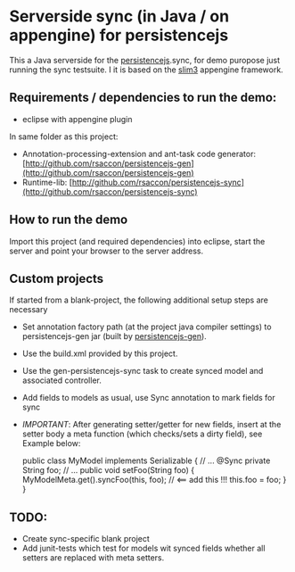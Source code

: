 Serverside sync (in Java / on appengine) for persistencejs
==========================================================

This a Java serverside for the [persistencejs](http://github.com/zef/persistencejs).sync, for demo puropose just running the sync testsuite. I it is based on the [slim3](http://code.google.com/p/slim3) appengine framework.

Requirements / dependencies to run the demo: 
--------------------------------------------
* eclipse with appengine plugin

In same folder as this project:

* Annotation-processing-extension and ant-task code generator: [http://github.com/rsaccon/persistencejs-gen](http://github.com/rsaccon/persistencejs-gen)
* Runtime-lib: [http://github.com/rsaccon/persistencejs-sync](http://github.com/rsaccon/persistencejs-sync)

How to run the demo
-------------------
Import this project (and required dependencies) into eclipse, start the server 
and point your browser to the server address.

Custom projects
---------------
If started from a blank-project, the following additional setup steps are necessary

* Set annotation factory path (at the project java compiler settings) to persistencejs-gen jar (built by [persistencejs-gen](http://github.com/rsaccon/persistencejs-gen)).
* Use the build.xml provided by this project.
* Use the gen-persistencejs-sync task to create synced model and associated controller.
* Add fields to models as usual, use Sync annotation to mark fields for sync
* *IMPORTANT*: After generating setter/getter for new fields, insert at the setter body a meta function (which checks/sets a dirty field), see Example below:

	public class MyModel implements Serializable {
		// ...
		@Sync
    	private String foo;
		// ...
		public void setFoo(String foo) {
        	MyModelMeta.get().syncFoo(this, foo);  // <== add this !!!
        	this.foo = foo;
    	}
    }

TODO:
-----
* Create sync-specific blank project
* Add junit-tests which test for models wit synced fields whether all setters are replaced with meta setters.
